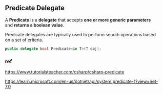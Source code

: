 ## Predicate<T> Delegate
A **Predicate** is a **delegate** that accepts **one or more generic parameters** and **returns a boolean value**.

Predicate delegates are typically used to perform search operations based on a set of criteria.


```cs
public delegate bool Predicate<in T>(T obj);

```

### ref
https://www.tutorialsteacher.com/csharp/csharp-predicate

https://learn.microsoft.com/en-us/dotnet/api/system.predicate-1?view=net-7.0

